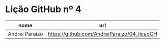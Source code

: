 # Lição GitHub nº 4

nome | url
---  | --- 
Andrei Paraizo | https://github.com/AndreiParaizo/04_licaoGH
